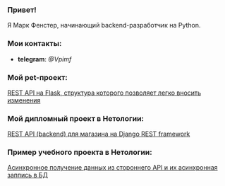 ### Привет!
Я Марк Фенстер, начинающий backend-разработчик на Python.
### Мои контакты:
- **telegram**: *@Vpimf*
### Мой pet-проект:
[REST API на Flask, структура которого позволяет легко вносить изменения](https://github.com/femarko/advert/tree/main)
### Мой дипломный проект в Нетологии:
[REST API (backend) для магазина на Django REST framework](https://github.com/femarko/Netology_diplom_async)
### Пример учебного проекта в Нетологии:
[Асинхронное получение данных из стороннего API и их асинхронная заппись в БД](https://github.com/femarko/Event_loop_Asyncio_HW)

<!--
**femarko/femarko** is a ✨ _special_ ✨ repository because its `README.md` (this file) appears on your GitHub profile.

Here are some ideas to get you started:

- 🔭 I’m currently working on ...
- 🌱 I’m currently learning ...
- 👯 I’m looking to collaborate on ...
- 🤔 I’m looking for help with ...
- 💬 Ask me about ...
- 📫 How to reach me: ...
- 😄 Pronouns: ...
- ⚡ Fun fact: ...
-->
